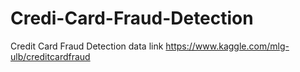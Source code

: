 # Credi-Card-Fraud-Detection

Credit Card Fraud Detection data link
https://www.kaggle.com/mlg-ulb/creditcardfraud
